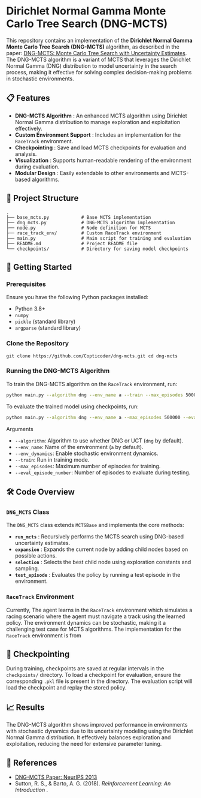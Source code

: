 
# Dirichlet Normal Gamma Monte Carlo Tree Search (DNG-MCTS)

This repository contains an implementation of the **Dirichlet Normal Gamma Monte Carlo Tree Search (DNG-MCTS)** algorithm, as described in the paper: [DNG-MCTS: Monte Carlo Tree Search with Uncertainty Estimates](https://proceedings.neurips.cc/paper/2013/hash/846c260d715e5b854ffad5f70a516c88-Abstract.html). The DNG-MCTS algorithm is a variant of MCTS that leverages the Dirichlet Normal Gamma (DNG) distribution to model uncertainty in the search process, making it effective for solving complex decision-making problems in stochastic environments.

## 📋 Features

* **DNG-MCTS Algorithm** : An enhanced MCTS algorithm using Dirichlet Normal Gamma distribution to manage exploration and exploitation effectively.
* **Custom Environment Support** : Includes an implementation for the `RaceTrack` environment.
* **Checkpointing** : Save and load MCTS checkpoints for evaluation and analysis.
* **Visualization** : Supports human-readable rendering of the environment during evaluation.
* **Modular Design** : Easily extendable to other environments and MCTS-based algorithms.

## 📂 Project Structure


```plaintext
.
├── base_mcts.py            # Base MCTS implementation
├── dng_mcts.py             # DNG-MCTS algorithm implementation
├── node.py                 # Node definition for MCTS
├── race_track_env/         # Custom RaceTrack environment
├── main.py                 # Main script for training and evaluation
├── README.md               # Project README file
└── checkpoints/            # Directory for saving model checkpoints
```


## 🚀 Getting Started

### Prerequisites

Ensure you have the following Python packages installed:

* Python 3.8+
* `numpy`
* `pickle` (standard library)
* `argparse` (standard library)


### Clone the Repository

`git clone https://github.com/Copticoder/dng-mcts.git
 cd dng-mcts`


### Running the DNG-MCTS Algorithm

To train the DNG-MCTS algorithm on the `RaceTrack` environment, run:

```bash
python main.py --algorithm dng --env_name a --train --max_episodes 500000
```

To evaluate the trained model using checkpoints, run:

```bash
python main.py --algorithm dng --env_name a --max_episodes 500000 --eval_episode_number 5000
```

Arguments

* `--algorithm`: Algorithm to use whether DNG or UCT (`dng` by default).
* `--env_name`: Name of the environment (`a` by default).
* `--env_dynamics`: Enable stochastic environment dynamics.
* `--train`: Run in training mode.
* `--max_episodes`: Maximum number of episodes for training.
* `--eval_episode_number`: Number of episodes to evaluate during testing.

## 🛠️ Code Overview

### `DNG_MCTS` Class

The `DNG_MCTS` class extends `MCTSBase` and implements the core methods:

* **`run_mcts`** : Recursively performs the MCTS search using DNG-based uncertainty estimates.
* **`expansion`** : Expands the current node by adding child nodes based on possible actions.
* **`selection`** : Selects the best child node using exploration constants and sampling.
* **`test_episode`** : Evaluates the policy by running a test episode in the environment.

### `RaceTrack` Environment

Currently, The agent learns in the `RaceTrack` environment which simulates a racing scenario where the agent must navigate a track using the learned policy. The environment dynamics can be stochastic, making it a challenging test case for MCTS algorithms. The implementation for the `RaceTrack` environment is from 



## 💾 Checkpointing

During training, checkpoints are saved at regular intervals in the `checkpoints/` directory. To load a checkpoint for evaluation, ensure the corresponding `.pkl` file is present in the directory. The evaluation script will load the checkpoint and replay the stored policy.



## 📈 Results

The DNG-MCTS algorithm shows improved performance in environments with stochastic dynamics due to its uncertainty modeling using the Dirichlet Normal Gamma distribution. It effectively balances exploration and exploitation, reducing the need for extensive parameter tuning.


## 📝 References

* [DNG-MCTS Paper: NeurIPS 2013](https://proceedings.neurips.cc/paper/2013/hash/846c260d715e5b854ffad5f70a516c88-Abstract.html)
* Sutton, R. S., & Barto, A. G. (2018).  *Reinforcement Learning: An Introduction* .
